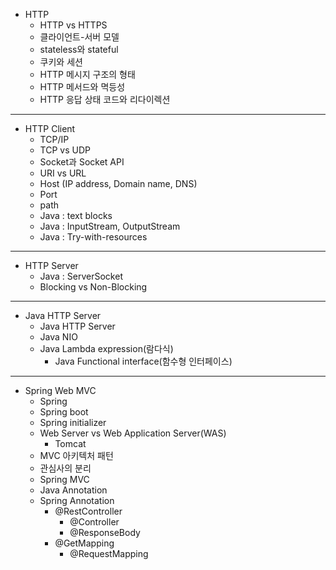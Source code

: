 - HTTP
	- HTTP vs HTTPS
	- 클라이언트-서버 모델
	- stateless와 stateful
	- 쿠키와 세션
	- HTTP 메시지 구조의 형태
	- HTTP 메서드와 멱등성
	- HTTP 응답 상태 코드와 리다이렉션
---
- HTTP Client
	- TCP/IP
	- TCP vs UDP
	- Socket과 Socket API
	- URI vs URL
	- Host (IP address, Domain name, DNS)
	- Port
	- path
	- Java : text blocks
	- Java : InputStream, OutputStream
	- Java : Try-with-resources
---
- HTTP Server
	-	Java : ServerSocket
	- Blocking vs Non-Blocking

---
- Java HTTP Server
	- Java HTTP Server
	- Java NIO
	- Java Lambda expression(람다식)
		- Java Functional interface(함수형 인터페이스)

---
- Spring Web MVC
	- Spring
	- Spring boot
	- Spring initializer
	- Web Server vs Web Application Server(WAS)
		-	 Tomcat
	- MVC 아키텍처 패턴
	- 관심사의 분리
	- Spring MVC
	- Java Annotation
	- Spring Annotation
		-	@RestController
			-	@Controller
			- @ResponseBody
		- @GetMapping
			- @RequestMapping

